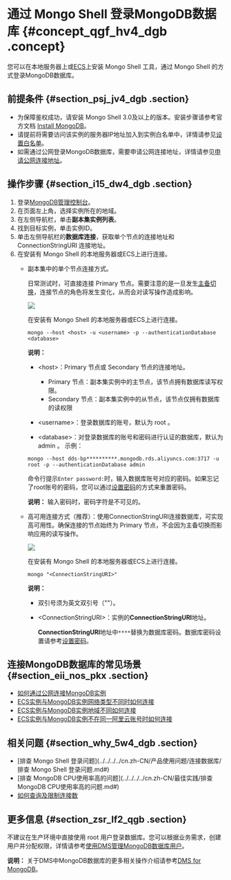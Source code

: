 # 通过 Mongo Shell 登录MongoDB数据库 {#concept_qgf_hv4_dgb .concept}

您可以在本地服务器上或[ECS](https://help.aliyun.com/document_detail/25367.html)上安装 Mongo Shell 工具，通过 Mongo Shell 的方式登录MongoDB数据库。

## 前提条件 {#section_psj_jv4_dgb .section}

-   为保障鉴权成功，请安装 Mongo Shell 3.0及以上的版本。安装步骤请参考官方文档 [Install MongoDB](https://docs.mongodb.com/v3.4/installation/)。
-   请提前将需要访问该实例的服务器IP地址加入到实例白名单中，详情请参见[设置白名单](cn.zh-CN/副本集快速入门/设置白名单.md#)。
-   如需通过公网登录MongoDB数据库，需要申请公网连接地址，详情请参见[申请公网连接地址](cn.zh-CN/副本集快速入门/申请公网连接地址.md#)。

## 操作步骤 {#section_i15_dw4_dgb .section}

1.  登录[MongoDB管理控制台](https://mongodb.console.aliyun.com/)。
2.  在页面左上角，选择实例所在的地域。
3.  在左侧导航栏，单击**副本集实例列表**。
4.  找到目标实例，单击实例ID。
5.  单击左侧导航栏的**数据库连接**，获取单个节点的连接地址和 ConnectionStringURI 连接地址。
6.  在安装有 Mongo Shell 的本地服务器或ECS上进行连接。
    -   副本集中的单个节点连接方式。

        日常测试时，可直接连接 Primary 节点。需要注意的是一旦发生[主备切换](../../../../cn.zh-CN/用户指南/主备切换/副本集实例设置主备切换.md#)，连接节点的角色将发生变化，从而会对读写操作造成影响。

        ![](http://static-aliyun-doc.oss-cn-hangzhou.aliyuncs.com/assets/img/6675/155643628131535_zh-CN.png)

        在安装有 Mongo Shell 的本地服务器或ECS上进行连接。

        ```
        mongo --host <host> -u <username> -p --authenticationDatabase <database>
        ```

        **说明：** 

        -   <host\>：Primary 节点或 Secondary 节点的连接地址。

            -   Primary 节点：副本集实例中的主节点，该节点拥有数据库读写权限。
            -   Secondary 节点：副本集实例中的从节点，该节点仅拥有数据库的读权限
        -   <username\>：登录数据库的账号，默认为 root 。
        -   <database\>：对登录数据库的账号和密码进行认证的数据库，默认为 admin 。
        示例：

        ```
        mongo --host dds-bp**********.mongodb.rds.aliyuncs.com:3717 -u root -p --authenticationDatabase admin
        ```

        命令行提示`Enter password:`时，输入数据库账号对应的密码。如果忘记了root账号的密码，您可以通过[设置密码](cn.zh-CN/副本集快速入门/设置密码.md#)的方式来重置密码。

        **说明：** 输入密码时，密码字符是不可见的。

    -   高可用连接方式（推荐）：使用ConnectionStringURI连接数据库，可实现高可用性。确保连接的节点始终为 Primary 节点，不会因为主备切换而影响应用的读写操作。

        ![](http://static-aliyun-doc.oss-cn-hangzhou.aliyuncs.com/assets/img/6675/155643628234449_zh-CN.png)

        在安装有 Mongo Shell 的本地服务器或ECS上进行连接。

        ```
        mongo "<ConnectionStringURI>"
        ```

        **说明：** 

        -   双引号须为英文双引号（""）。
        -   <ConnectionStringURI\>：实例的**ConnectionStringURI**地址。

            **ConnectionStringURI**地址中`****`替换为数据库密码。数据库密码设置请参考[设置密码](cn.zh-CN/副本集快速入门/设置密码.md#)。


## 连接MongoDB数据库的常见场景 {#section_eii_nos_pkx .section}

-   [如何通过公网连接MongoDB实例](../../../../cn.zh-CN/用户指南/连接实例/如何通过公网连接MongoDB实例.md#)
-   [ECS实例与MongoDB实例网络类型不同时如何连接](../../../../cn.zh-CN/用户指南/连接实例/ECS实例与MongoDB实例网络类型不同时如何连接.md#)
-   [ECS实例与MongoDB实例地域不同如何连接](../../../../cn.zh-CN/用户指南/连接实例/ECS实例与MongoDB实例地域不同如何连接.md#)
-   [ECS实例与MongoDB实例不在同一阿里云账号时如何连接](../../../../cn.zh-CN/用户指南/连接实例/ECS实例与MongoDB实例不在同一阿里云账号时如何连接.md#)

## 相关问题 {#section_why_5w4_dgb .section}

-   [排查 Mongo Shell 登录问题](../../../../cn.zh-CN/产品使用问题/连接数据库/排查 Mongo Shell 登录问题.md#)
-   [排查 MongoDB CPU使用率高的问题](../../../../cn.zh-CN/最佳实践/排查MongoDB CPU使用率高的问题.md#)
-   [如何查询及限制连接数](../../../../cn.zh-CN/产品使用问题/如何查询及限制连接数.md#)

## 更多信息 {#section_zsr_lf2_qgb .section}

不建议在生产环境中直接使用 root 用户登录数据库。您可以根据业务需求，创建用户并分配权限，详情请参考[使用DMS管理MongoDB数据库用户](../../../../cn.zh-CN/用户指南/账号管理/使用DMS管理MongoDB数据库用户.md#)。

**说明：** 关于DMS中MongoDB数据库的更多相关操作介绍请参考[DMS for MongoDB](https://help.aliyun.com/document_detail/47683.html)。

